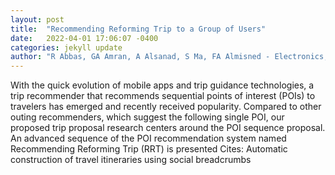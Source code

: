 ```yaml
---
layout: post
title:  "Recommending Reforming Trip to a Group of Users"
date:   2022-04-01 17:06:07 -0400
categories: jekyll update
author: "R Abbas, GA Amran, A Alsanad, S Ma, FA Almisned - Electronics, 2022"
---
```

With the quick evolution of mobile apps and trip guidance technologies, a trip recommender that recommends sequential points of interest (POIs) to travelers has emerged and recently received popularity. Compared to other outing recommenders, which suggest the following single POI, our proposed trip proposal research centers around the POI sequence proposal. An advanced sequence of the POI recommendation system named Recommending Reforming Trip (RRT) is presented Cites: Automatic construction of travel itineraries using social breadcrumbs